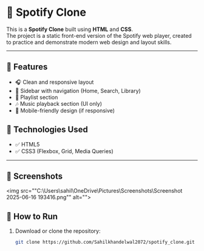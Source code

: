 # 🎵 Spotify Clone

This is a **Spotify Clone** built using **HTML** and **CSS**.  
The project is a static front-end version of the Spotify web player, created to practice and demonstrate modern web design and layout skills.

---

## 🚀 Features

- 🎧 Clean and responsive layout
- 🎵 Sidebar with navigation (Home, Search, Library)
- 📂 Playlist section
- 🎶 Music playback section (UI only)
- 📱 Mobile-friendly design (if responsive)

## 📁 Technologies Used

- ✅ HTML5
- ✅ CSS3 (Flexbox, Grid, Media Queries)

---

## 📸 Screenshots
<img src=""C:\Users\sahil\OneDrive\Pictures\Screenshots\Screenshot 2025-06-16 193416.png"" alt="">

## 📂 How to Run

1. Download or clone the repository:
   ```bash
   git clone https://github.com/Sahilkhandelwal2072/spotify_clone.git
